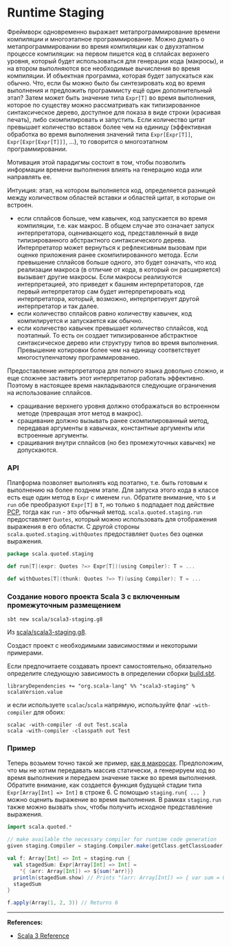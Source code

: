 # Runtime Staging

Фреймворк одновременно выражает метапрограммирование времени компиляции и многоэтапное программирование. 
Можно думать о метапрограммировании во время компиляции как о двухэтапном процессе компиляции: 
на первом пишется код в сплайсах верхнего уровня, который будет использоваться для генерации кода (макросы), 
и на втором выполняются все необходимые вычисления во время компиляции. 
И объектная программа, которая будет запускаться как обычно. 
Что, если бы можно было бы синтезировать код во время выполнения и предложить программисту ещё один дополнительный этап? 
Затем может быть значение типа `Expr[T]` во время выполнения, 
которое по существу можно рассматривать как типизированное синтаксическое дерево, 
доступное для показа в виде строки (красивая печать), либо скомпилировать и запустить. 
Если количество цитат превышает количество вставок более чем на единицу 
(эффективная обработка во время выполнения значений типа `Expr[Expr[T]]`, `Expr[Expr[Expr[T]]]`, ...), 
то говорится о многоэтапном программировании.

Мотивация этой парадигмы состоит в том, 
чтобы позволить информации времени выполнения влиять на генерацию кода или направлять ее.

Интуиция: этап, на котором выполняется код, 
определяется разницей между количеством областей вставки и областей цитат, в которые он встроен.
- если сплайсов больше, чем кавычек, код запускается во время компиляции, т.е. как макрос. 
В общем случае это означает запуск интерпретатора, оценивающего код, 
представленный в виде типизированного абстрактного синтаксического дерева. 
Интерпретатор может вернуться к рефлексивным вызовам при оценке приложения ранее скомпилированного метода. 
Если превышение сплайсов больше одного, это будет означать, 
что код реализации макроса (в отличие от кода, в который он расширяется) вызывает другие макросы. 
Если макросы реализуются интерпретацией, это приведет к башням интерпретаторов, 
где первый интерпретатор сам будет интерпретировать код интерпретатора, 
который, возможно, интерпретирует другой интерпретатор и так далее.
- если количество сплайсов равно количеству кавычек, код компилируется и запускается как обычно.
- если количество кавычек превышает количество сплайсов, код поэтапный. 
То есть он создает типизированное абстрактное синтаксическое дерево или структуру типов во время выполнения. 
Превышение котировки более чем на единицу соответствует многоступенчатому программированию.

Предоставление интерпретатора для полного языка довольно сложно, 
и еще сложнее заставить этот интерпретатор работать эффективно. 
Поэтому в настоящее время накладываются следующие ограничения на использование сплайсов.
- сращивание верхнего уровня должно отображаться во встроенном методе (превращая этот метод в макрос).
- сращивание должно вызывать ранее скомпилированный метод, 
передавая аргументы в кавычках, константные аргументы или встроенные аргументы.
- сращивания внутри сплайсов (но без промежуточных кавычек) не допускаются.


### API

Платформа позволяет выполнять код поэтапно, т.е. быть готовым к выполнению на более позднем этапе. 
Для запуска этого кода в классе есть еще один метод в `Expr` с именем `run`. 
Обратите внимание, что `$` и `run` обе преобразуют `Expr[T]` в `T`, 
но только `$` подпадает под действие [PCP](https://docs.scala-lang.org/scala3/reference/metaprogramming/macros.html#the-phase-consistency-principle), 
тогда как `run` - это обычный метод. 
`scala.quoted.staging.run` предоставляет `Quotes`, который можно использовать для отображения выражения в его области. 
С другой стороны `scala.quoted.staging.withQuotes` предоставляет `Quotes` без оценки выражения.

```scala
package scala.quoted.staging

def run[T](expr: Quotes ?=> Expr[T])(using Compiler): T = ...

def withQuotes[T](thunk: Quotes ?=> T)(using Compiler): T = ...
```

### Создание нового проекта Scala 3 с включенным промежуточным размещением

```
sbt new scala/scala3-staging.g8
```

Из [scala/scala3-staging.g8](https://github.com/scala/scala3-staging.g8).

Создаст проект с необходимыми зависимостями и некоторыми примерами.

Если предпочитаете создавать проект самостоятельно, 
обязательно определите следующую зависимость в определении сборки [build.sbt](https://www.scala-sbt.org/1.x/docs/Basic-Def.html).

```
libraryDependencies += "org.scala-lang" %% "scala3-staging" % scalaVersion.value
```

и если используете `scalac`/`scala` напрямую, используйте флаг `-with-compiler` для обоих:

```
scalac -with-compiler -d out Test.scala
scala -with-compiler -classpath out Test
```

### Пример

Теперь возьмем точно такой же пример, [как в макросах](https://docs.scala-lang.org/scala3/reference/metaprogramming/macros.html). 
Предположим, что мы не хотим передавать массив статически, 
а генерируем код во время выполнения и передаем значение также во время выполнения. 
Обратите внимание, как создается функция будущей стадии типа `Expr[Array[Int] => Int]` в строке 6. 
С помощью `staging.run{ ... }` можно оценить выражение во время выполнения. 
В рамках `staging.run` также можно вызвать `show`, чтобы получить исходное представление выражения.

```scala
import scala.quoted.*

// make available the necessary compiler for runtime code generation
given staging.Compiler = staging.Compiler.make(getClass.getClassLoader)

val f: Array[Int] => Int = staging.run {
  val stagedSum: Expr[Array[Int] => Int] =
    '{ (arr: Array[Int]) => ${sum('arr)}}
  println(stagedSum.show) // Prints "(arr: Array[Int]) => { var sum = 0; ... }"
  stagedSum
}

f.apply(Array(1, 2, 3)) // Returns 6
```


---

**References:**
- [Scala 3 Reference](https://docs.scala-lang.org/scala3/reference/metaprogramming/staging.html)
